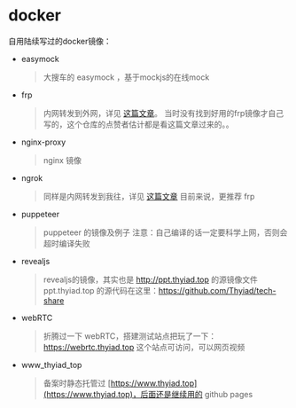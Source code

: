 # docker

自用陆续写过的docker镜像：

- easymock
    > 大搜车的 easymock ，基于mockjs的在线mock
- frp
    > 内网转发到外网，详见 [这篇文章](https://www.thyiad.top/_posts/2018-03-05-%E4%BD%BF%E7%94%A8docker%E6%90%AD%E5%BB%BAfrp%E6%9C%8D%E5%8A%A1%E5%99%A8.html)。
    > 当时没有找到好用的frp镜像才自己写的，这个仓库的点赞者估计都是看这篇文章过来的。。
- nginx-proxy
    > nginx 镜像
- ngrok
    > 同样是内网转发到我往，详见 [这篇文章](https://www.thyiad.top/_posts/2018-03-05-%E4%BD%BF%E7%94%A8docker%E6%90%AD%E5%BB%BAngrok%E6%9C%8D%E5%8A%A1%E5%99%A8.html)
    > 目前来说，更推荐 frp
- puppeteer
    > puppeteer 的镜像及例子
    > 注意：自己编译的话一定要科学上网，否则会超时编译失败
- revealjs
    > revealjs的镜像，其实也是 http://ppt.thyiad.top 的源镜像文件
    > ppt.thyiad.top 的源代码在这里：https://github.com/Thyiad/tech-share
- webRTC
    > 折腾过一下 webRTC，搭建测试站点把玩了一下：https://webrtc.thyiad.top
    > 这个站点可访问，可以网页视频
- www_thyiad_top
    > 备案时静态托管过 [https://www.thyiad.top](https://www.thyiad.top)，后面还是继续用的 github pages
